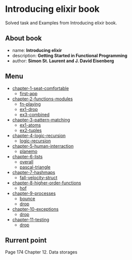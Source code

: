 # Introducing elixir book

Solved task and Examples from Introducing elixir book.

## About book

- name: **Introducing elixir**
- description: **Getting Started in Functional Programming**
- author: **Simon St. Laurent and J. David Eisenberg**

## Menu

- [chapter-1-seat-comfortable](chapter-1-seat-comfortable)
    - [first-app](chapter-1-seat-comfortable/first_app)
- [chapter-2-functions-modules](chapter-2-functions-modules)
    - [fn-playing](chapter-1-seat-comfortable/fn_playing)
    - [ex1-drop](chapter-1-seat-comfortable/ex1-drop)
    - [ex3-combined](chapter-1-seat-comfortable/ex3-combined)
- [chapter-3-pattern-matching](chapter-3-pattern-matching)
    - [ex1-atoms](chapter-3-pattern-matching/ex1-athoms)
    - [ex2-tuples](chapter-3-pattern-matching/ex2-tuples)
- [chapter-4-logic-recursion](chapter-4-logic-recursion)
    - [logic-recursion](chapter-4-logic-recursion/logic-recursion)
- [chapter-5-human-interraction](chapter-5-human-interraction)
    - [planemo](chapter-5-human-interraction/planemo)
- [chapter-6-lists](chapter-6-lists)
    - [overall](chapter-6-lists/overall)
    - [pascal-triangle](chapter-6-lists/pascal_triangle)
- [chapter-7-hashmaps](chapter-7-hashmaps)
    - [fall-velocity-struct](chapter-7-hashmaps/fall-velocity-struct)
- [chapter-8-higher-order-functions](chapter-8-higher-order-functions)
    - [hof](chapter-8-higher-order-functions/hof)
- [chapter-9-processes](chapter-9-processes)
    - [bounce](chapter-9-processes/bounce)
    - [drop](chapter-9-processes/drop)
- [chapter-10-exceptions](chapter-10-exceptions)
    - [drop](chapter-10-exceptions/drop)
- [chapter-11-testing](chapter-11-testing)
    - [drop](chapter-11-testing/drop)
    
## Rurrent point

Page 174 Chapter 12. Data storages
